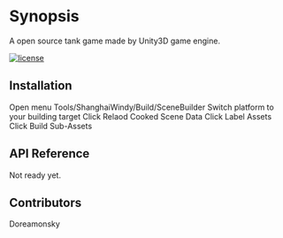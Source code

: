 # Synopsis 
A open source tank game made by Unity3D game engine.

[![license](http://img.shields.io/badge/license-MIT-blue.svg)]()

## Installation 
Open menu Tools/ShanghaiWindy/Build/SceneBuilder 
Switch platform to your building target
Click Relaod Cooked Scene Data
Click Label Assets 
Click Build Sub-Assets

## API Reference
Not ready yet.

## Contributors
Doreamonsky



